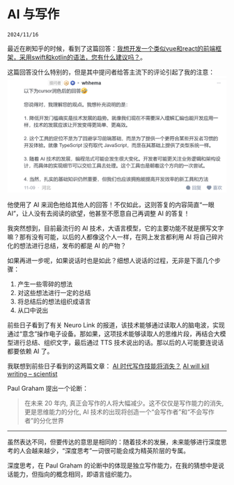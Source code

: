 # AI 与写作

``2024/11/16``

最近在刷知乎的时候，看到了这篇回答：[我想开发一个类似vue和react的前端框架，采用swift和kotlin的语法，您有什么建议吗？](https://www.zhihu.com/question/3534205828/answer/26715026202)。

这篇回答没什么特别的，但是其中提问者给答主流下的评论引起了我的注意：
![评论截图](.AI%20与写作/评论截图.png)

他使用了 AI 来润色他给其他人的回答！不仅如此，这则答复的内容简直“一眼 AI”，让人没有去阅读的欲望，他甚至不愿意自己再调整 AI 的答复！

我突然想到，目前最流行的 AI 技术，大语言模型，它的主要功能不就是撰写文字嘛？那有没有可能，以后的人都像这个人一样，在网上发言都利用 AI 将自己碎片化的想法进行总结，发布的都是 AI 的产物？

如果再进一步呢，如果说话时也是如此？细想人说话的过程，无非是下面几个步骤：
1. 产生一些零碎的想法
2. 对这些想法进行一定的总结
3. 将总结后的想法组织成语言
4. 从口中说出

前些日子看到了有关 Neuro Link 的报道，该技术能够通过读取人的脑电波，实现通过“意念”操作电子设备。那如果，这项技术能够读取人的思维片段，再结合大模型进行总结、组织文字，最后通过 TTS 技术说出的话。那以后的人可能要连说话都要依赖 AI 了。

我联想到前些日子看到的这两篇文章：
[AI 时代写作技能将消失？](https://www.163.com/dy/article/JFISF0EE05566VQ3.html)
[AI will kill writing – scientist](https://www.rt.com/news/606946-ai-paul-graham-writing/)

Paul Graham 提出一个论断：

> 在未来 20 年内, 真正会写作的人将大幅减少。这不仅仅是写作能力的消失, 更是思维能力的分化, AI 技术的出现将创造一个“会写作者”和“不会写作者”的分化世界

- - -

虽然表达不同，但要传达的意思是相同的：随着技术的发展，未来能够进行深度思考的人会越来越少，“深度思考”一词很可能会成为精英阶层的专属。

深度思考，在 Paul Graham 的论断中的体现是独立写作能力，在我的猜想中是说话能力，但指向的概念相同，即语言组织能力。
